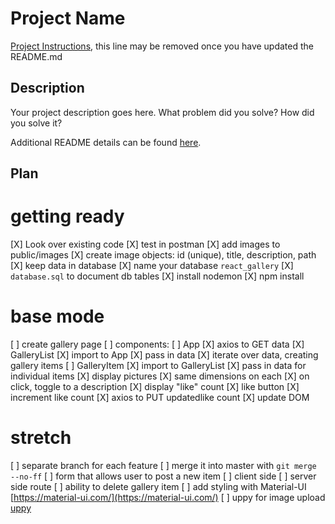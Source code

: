 # Project Name

[Project Instructions](./INSTRUCTIONS.md), this line may be removed once you have updated the README.md

## Description

Your project description goes here. What problem did you solve? How did you solve it?

Additional README details can be found [here](https://github.com/PrimeAcademy/readme-template/blob/master/README.md).

## Plan

# getting ready
[X] Look over existing code
    [X] test in postman
[X] add images to public/images
    [X] create image objects: id (unique), title, description, path
[X] keep data in database
    [X] name your database `react_gallery`
    [X] `database.sql` to document db tables
[X] install nodemon
[X] npm install

# base mode
[ ] create gallery page
[ ] components:
    [ ] App
        [X] axios to GET data
    [X] GalleryList
        [X] import to App
        [X] pass in data
        [X] iterate over data, creating gallery items
    [ ] GalleryItem
        [X] import to GalleryList
        [X] pass in data for individual items
        [X] display pictures
            [X] same dimensions on each
        [X] on click, toggle to a description
        [X] display "like" count
        [X] like button
            [X] increment like count
            [X] axios to PUT updatedlike count
            [X] update DOM
# stretch
[ ] separate branch for each feature
    [ ] merge it into master with `git merge --no-ff`
[ ] form that allows user to post a new item
    [ ] client side 
    [ ] server side route
[ ] ability to delete gallery item
[ ] add styling with Material-UI [https://material-ui.com/](https://material-ui.com/)
[ ] uppy for image upload [uppy](https://uppy.io/)
